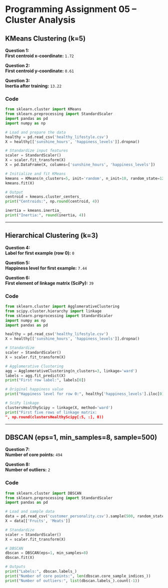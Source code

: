
# Programming Assignment 05 – Cluster Analysis


## KMeans Clustering (k=5)

**Question 1:**  
**First centroid x-coordinate:** `1.72`

**Question 2:**  
**First centroid y-coordinate:** `0.61`

**Question 3:**  
**Inertia after training:** `13.22`

### Code

```python
from sklearn.cluster import KMeans
from sklearn.preprocessing import StandardScaler
import pandas as pd
import numpy as np

# Load and prepare the data
healthy = pd.read_csv('healthy_lifestyle.csv')
X = healthy[['sunshine_hours', 'happiness_levels']].dropna()

# Standardize input features
scaler = StandardScaler()
X = scaler.fit_transform(X)
X = pd.DataFrame(X, columns=['sunshine_hours', 'happiness_levels'])

# Initialize and fit KMeans
kmeans = KMeans(n_clusters=5, init='random', n_init=10, random_state=123, algorithm='elkan')
kmeans.fit(X)

# Output
centroid = kmeans.cluster_centers_
print("Centroids:", np.round(centroid, 4))

inertia = kmeans.inertia_
print("Inertia:", round(inertia, 4))
```

---

## Hierarchical Clustering (k=3)

**Question 4:**  
**Label for first example (row 0):** `0`

**Question 5:**  
**Happiness level for first example:** `7.44`

**Question 6:**  
**First element of linkage matrix (SciPy):** `39`

### Code

```python
from sklearn.cluster import AgglomerativeClustering
from scipy.cluster.hierarchy import linkage
from sklearn.preprocessing import StandardScaler
import numpy as np
import pandas as pd

healthy = pd.read_csv('healthy_lifestyle.csv')
X = healthy[['sunshine_hours', 'happiness_levels']].dropna()

# Standardize
scaler = StandardScaler()
X = scaler.fit_transform(X)

# Agglomerative Clustering
agg = AgglomerativeClustering(n_clusters=3, linkage='ward')
labels = agg.fit_predict(X)
print("First row label:", labels[0])

# Original happiness value
print("Happiness level for row 0:", healthy['happiness_levels'].iloc[0])

# SciPy linkage
clustersHealthyScipy = linkage(X, method='ward')
print("First five rows of linkage matrix:
", np.round(clustersHealthyScipy[:5, :], 0))
```

---

## DBSCAN (eps=1, min_samples=8, sample=500)

**Question 7:**  
**Number of core points:** `494`

**Question 8:**  
**Number of outliers:** `2`

### Code

```python
from sklearn.cluster import DBSCAN
from sklearn.preprocessing import StandardScaler
import pandas as pd

# Load and sample data
data = pd.read_csv('customer_personality.csv').sample(500, random_state=123)
X = data[['Fruits', 'Meats']]

# Standardize
scaler = StandardScaler()
X = scaler.fit_transform(X)

# DBSCAN
dbscan = DBSCAN(eps=1, min_samples=8)
dbscan.fit(X)

# Outputs
print("Labels:", dbscan.labels_)
print("Number of core points:", len(dbscan.core_sample_indices_))
print("Number of outliers:", list(dbscan.labels_).count(-1))
```
